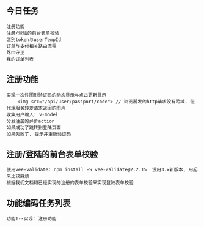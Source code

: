 ## 今日任务
	注册功能
	注册/登陆的前台表单校验
	区别token与userTempId
	订单与支付相关路由流程
	路由守卫
	我的订单列表

## 注册功能
	实现一次性图形验证码的动态显示与点击更新显示
		<img src="/api/user/passport/code"> // 浏览器发的http请求没有跨域, 但代理服务转发请求返回的图片
	收集用户输入: v-model
	分发注册的异步action
	如果成功了跳转到登陆页面
	如果失败了, 提示并重新验证码

## 注册/登陆的前台表单校验
	使用vee-validate: npm install -S vee-validate@2.2.15  没用3.x新版本, 用起来比较麻烦
	根据我们文档和已经实现的注册的表单校验来实现登陆表单校验






## 功能编码任务列表
	功能1--实现: 注册功能